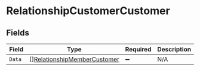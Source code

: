 # RelationshipCustomerCustomer


## Fields

| Field                                                                             | Type                                                                              | Required                                                                          | Description                                                                       |
| --------------------------------------------------------------------------------- | --------------------------------------------------------------------------------- | --------------------------------------------------------------------------------- | --------------------------------------------------------------------------------- |
| `Data`                                                                            | [][RelationshipMemberCustomer](../../models/shared/relationshipmembercustomer.md) | :heavy_minus_sign:                                                                | N/A                                                                               |
